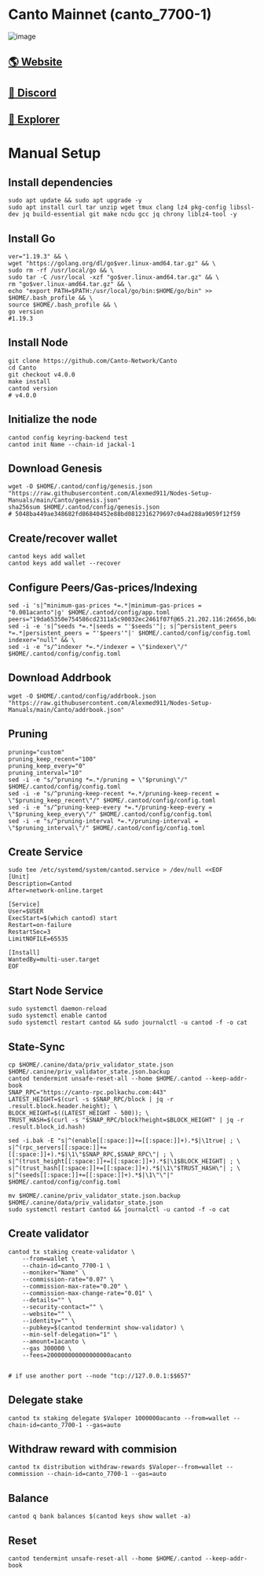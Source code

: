 # Canto Mainnet (canto_7700-1)

![image](https://pbs.twimg.com/card_img/1613202606721208321/dFLqngMb?format=jpg&name=4096x4096)

## <a href="https://canto.io/">🌎 Website </a>
## <a href="https://discord.com/invite/ucRX6XCFbr">💎 Discord </a>
## <a href="https://ping.pub/canto">🚀 Explorer </a>

# Manual Setup

## Install dependencies
```
sudo apt update && sudo apt upgrade -y
sudo apt install curl tar unzip wget tmux clang lz4 pkg-config libssl-dev jq build-essential git make ncdu gcc jq chrony liblz4-tool -y
```
## Install Go
```
ver="1.19.3" && \
wget "https://golang.org/dl/go$ver.linux-amd64.tar.gz" && \
sudo rm -rf /usr/local/go && \
sudo tar -C /usr/local -xzf "go$ver.linux-amd64.tar.gz" && \
rm "go$ver.linux-amd64.tar.gz" && \
echo "export PATH=$PATH:/usr/local/go/bin:$HOME/go/bin" >> $HOME/.bash_profile && \
source $HOME/.bash_profile && \
go version    
#1.19.3
```
## Install Node

```
git clone https://github.com/Canto-Network/Canto
cd Canto
git checkout v4.0.0
make install
cantod version
# v4.0.0
```
## Initialize the node
```
cantod config keyring-backend test
cantod init Name --chain-id jackal-1
```

## Download Genesis
```
wget -O $HOME/.cantod/config/genesis.json "https://raw.githubusercontent.com/Alexmed911/Nodes-Setup-Manuals/main/Canto/genesis.json"
sha256sum $HOME/.cantod/config/genesis.json
# 5048ba449ae348682fd86840452e88bd0812316279697c04ad288a9059f12f59
```
## Create/recover wallet
```
cantod keys add wallet
cantod keys add wallet --recover
```

## Configure Peers/Gas-prices/Indexing
```
sed -i 's|^minimum-gas-prices *=.*|minimum-gas-prices = "0.001acanto"|g' $HOME/.cantod/config/app.toml
peers="19da65350e754586cd2311a5c90032ec2461f07f@65.21.202.116:26656,b0a85e37973ba1e2a304c9c5e65c454c218eb2c0@canto.p2p.chandrastation.com:26656,16ca056442ffcfe509cee9be37817370599dcee1@147.182.255.149:26656"
sed -i -e 's|^seeds *=.*|seeds = "'$seeds'"|; s|^persistent_peers *=.*|persistent_peers = "'$peers'"|' $HOME/.cantod/config/config.toml
indexer="null" && \
sed -i -e "s/^indexer *=.*/indexer = \"$indexer\"/" $HOME/.cantod/config/config.toml
```
## Download Addrbook
```
wget -O $HOME/.cantod/config/addrbook.json "https://raw.githubusercontent.com/Alexmed911/Nodes-Setup-Manuals/main/Canto/addrbook.json"
```
## Pruning
```
pruning="custom"
pruning_keep_recent="100"
pruning_keep_every="0"
pruning_interval="10"
sed -i -e "s/^pruning *=.*/pruning = \"$pruning\"/" $HOME/.cantod/config/config.toml
sed -i -e "s/^pruning-keep-recent *=.*/pruning-keep-recent = \"$pruning_keep_recent\"/" $HOME/.cantod/config/config.toml
sed -i -e "s/^pruning-keep-every *=.*/pruning-keep-every = \"$pruning_keep_every\"/" $HOME/.cantod/config/config.toml
sed -i -e "s/^pruning-interval *=.*/pruning-interval = \"$pruning_interval\"/" $HOME/.cantod/config/config.toml
```
## Create Service
```
sudo tee /etc/systemd/system/cantod.service > /dev/null <<EOF
[Unit]
Description=Cantod
After=network-online.target

[Service]
User=$USER
ExecStart=$(which cantod) start
Restart=on-failure
RestartSec=3
LimitNOFILE=65535

[Install]
WantedBy=multi-user.target
EOF
```
## Start Node Service
```
sudo systemctl daemon-reload
sudo systemctl enable cantod
sudo systemctl restart cantod && sudo journalctl -u cantod -f -o cat
```
## State-Sync
```
cp $HOME/.canine/data/priv_validator_state.json $HOME/.canine/priv_validator_state.json.backup
cantod tendermint unsafe-reset-all --home $HOME/.cantod --keep-addr-book
SNAP_RPC="https://canto-rpc.polkachu.com:443"
LATEST_HEIGHT=$(curl -s $SNAP_RPC/block | jq -r .result.block.header.height); \
BLOCK_HEIGHT=$((LATEST_HEIGHT - 500)); \
TRUST_HASH=$(curl -s "$SNAP_RPC/block?height=$BLOCK_HEIGHT" | jq -r .result.block_id.hash)

sed -i.bak -E "s|^(enable[[:space:]]+=[[:space:]]+).*$|\1true| ; \
s|^(rpc_servers[[:space:]]+=[[:space:]]+).*$|\1\"$SNAP_RPC,$SNAP_RPC\"| ; \
s|^(trust_height[[:space:]]+=[[:space:]]+).*$|\1$BLOCK_HEIGHT| ; \
s|^(trust_hash[[:space:]]+=[[:space:]]+).*$|\1\"$TRUST_HASH\"| ; \
s|^(seeds[[:space:]]+=[[:space:]]+).*$|\1\"\"|" $HOME/.cantod/config/config.toml

mv $HOME/.canine/priv_validator_state.json.backup $HOME/.canine/data/priv_validator_state.json
sudo systemctl restart cantod && journalctl -u cantod -f -o cat
```
## Create validator
```
cantod tx staking create-validator \
    --from=wallet \
    --chain-id=canto_7700-1 \
    --moniker="Name" \
    --commission-rate="0.07" \
    --commission-max-rate="0.20" \
    --commission-max-change-rate="0.01" \
    --details="" \
    --security-contact="" \
    --website="" \
    --identity="" \
    --pubkey=$(cantod tendermint show-validator) \
    --min-self-delegation="1" \
    --amount=1acanto \
    --gas 300000 \
    --fees=200000000000000000acanto 

  
# if use another port --node "tcp://127.0.0.1:$$657"
  ``` 
##  Delegate stake
```
cantod tx staking delegate $Valoper 1000000acanto --from=wallet --chain-id=canto_7700-1 --gas=auto
```
##  Withdraw reward with commision
```
cantod tx distribution withdraw-rewards $Valoper--from=wallet --commission --chain-id=canto_7700-1 --gas=auto
```
##  Balance
```
cantod q bank balances $(cantod keys show wallet -a)
```
##  Reset
```
cantod tendermint unsafe-reset-all --home $HOME/.cantod --keep-addr-book
